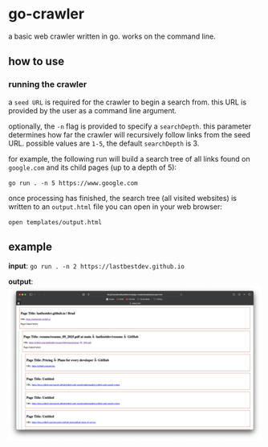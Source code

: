 # go-crawler
a basic web crawler written in go. works on the command line.

## how to use
### running the crawler
a `seed URL` is required for the crawler to begin a search from. this URL is provided by the user as a command line argument. 

optionally, the `-n` flag is provided to specify a `searchDepth`. this parameter determines how far the crawler will recursively follow links from the seed URL. possible values are `1-5`, the default `searchDepth` is 3. 

for example, the following run will build a search tree of all links found on `google.com` and its child pages (up to a depth of 5):
```
go run . -n 5 https://www.google.com
```

once processing has finished, the search tree (all visited websites) is written to an `output.html` file you can open in your web browser:

```
open templates/output.html
```

## example 
**input**: `go run . -n 2 https://lastbestdev.github.io`

**output**: 
<img src="images/sample_output.png"/>
